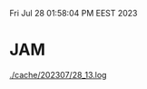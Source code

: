 Fri Jul 28 01:58:04 PM EEST 2023
# JAM
<a href='./cache/202307/28_13.log'>./cache/202307/28_13.log</a>
